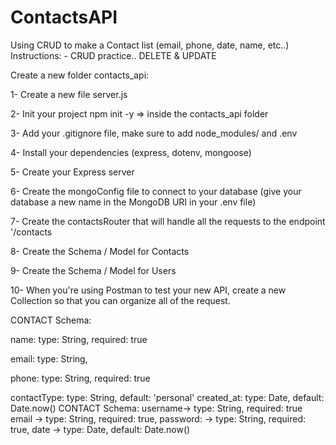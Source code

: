 # ContactsAPI
Using CRUD to make a Contact list (email, phone, date, name, etc..)
Instructions: - CRUD practice.. DELETE & UPDATE

Create a new folder contacts_api:

1- Create a new file server.js

2- Init your project npm init -y  => inside the contacts_api folder

3- Add your .gitignore file, make sure to add node_modules/ and .env

4- Install your dependencies (express, dotenv, mongoose)

5- Create your Express server

6- Create the mongoConfig file to connect to your database (give your database a new name in the MongoDB URI in your .env file)

7- Create the contactsRouter that will handle all the requests to the endpoint '/contacts

8- Create the Schema / Model for Contacts

9- Create the Schema / Model for Users

10- When you're using Postman to test your new API, create a new Collection so that you can organize all of the request.

 

CONTACT Schema:

name: type: String, required: true

email: type: String, 

phone: type: String, required: true

contactType: type: String, default: 'personal'
created_at: type: Date, default: Date.now()
CONTACT Schema:
username-> type: String, required: true
email -> type: String, required: true,
password: -> type: String, required: true,
date -> type: Date, default: Date.now()
